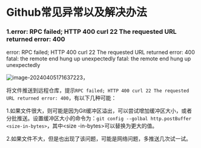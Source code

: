 # Github常见异常以及解决办法

### 1.error: RPC failed; HTTP 400 curl 22 The requested URL returned error: 400

error: RPC failed; HTTP 400 curl 22 The requested URL returned error: 400
fatal: the remote end hung up unexpectedly
fatal: the remote end hung up unexpectedly

![image-20240405171637223](C:\Users\Administrator\AppData\Roaming\Typora\typora-user-images\image-20240405171637223.png)，

将文件推送到远程仓库，提示`RPC failed; HTTP 400 curl 22 The requested URL returned error: 400`，有以下几种可能：

1.如果文件很大，则可能是因为Git缓冲区溢出，可以尝试增加缓冲区大小，或者分批推送。设置缓冲区大小的命令为：`git config --golbal http.postBuffer <size-in-bytes>`，其中<size -in-bytes>可以替换为更大的值。

2.如果文件不大，但是也出现了该问题，可能是网络问题，多推送几次试一试。